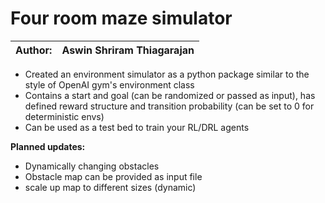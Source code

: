 # Four room maze simulator

| Author: | Aswin Shriram Thiagarajan |
| --- | --- |

- Created an environment simulator as a python package similar to the style of OpenAI gym's environment class
- Contains a start and goal (can be randomized or passed as input), has defined reward structure and transition probability (can be set to 0 for deterministic envs)
- Can be used as a test bed to train your RL/DRL agents

**Planned updates:**
- Dynamically changing obstacles
- Obstacle map can be provided as input file
- scale up map to different sizes (dynamic)
